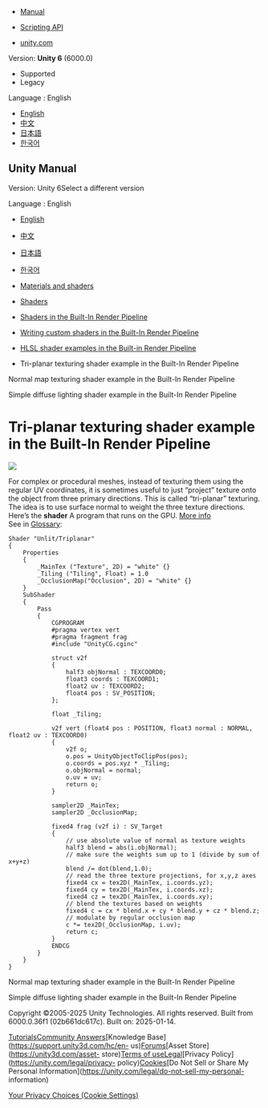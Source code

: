[](https://docs.unity3d.com)

  * [Manual](../Manual/index.html)
  * [Scripting API](../ScriptReference/index.html)

  * [unity.com](https://unity.com/)

Version: **Unity 6** (6000.0)

  * Supported
  * Legacy

Language : English

  * [English](/Manual/built-in-shader-examples-tri-planar-texturing.html)
  * [中文](/cn/current/Manual/built-in-shader-examples-tri-planar-texturing.html)
  * [日本語](/ja/current/Manual/built-in-shader-examples-tri-planar-texturing.html)
  * [한국어](/kr/current/Manual/built-in-shader-examples-tri-planar-texturing.html)

[](https://docs.unity3d.com)

## Unity Manual

Version: Unity 6Select a different version

Language : English

  * [English](/Manual/built-in-shader-examples-tri-planar-texturing.html)
  * [中文](/cn/current/Manual/built-in-shader-examples-tri-planar-texturing.html)
  * [日本語](/ja/current/Manual/built-in-shader-examples-tri-planar-texturing.html)
  * [한국어](/kr/current/Manual/built-in-shader-examples-tri-planar-texturing.html)

  * [Materials and shaders](materials-and-shaders.html)
  * [Shaders](Shaders.html)
  * [Shaders in the Built-In Render Pipeline](shader-built-in-birp-landing.html)
  * [Writing custom shaders in the Built-In Render Pipeline](writing-shaders-birp.html)
  * [HLSL shader examples in the Built-in Render Pipeline](built-in-shader-examples.html)
  * Tri-planar texturing shader example in the Built-In Render Pipeline

[](built-in-shader-examples-environment-reflections.html)

Normal map texturing shader example in the Built-In Render Pipeline

[](built-in-shader-examples-simple-diffuse-lighting.html)

Simple diffuse lighting shader example in the Built-In Render Pipeline

# Tri-planar texturing shader example in the Built-In Render Pipeline

![](../uploads/SL/ExampleTriPlanar.png)

For complex or procedural meshes, instead of texturing them using the regular
UV coordinates, it is sometimes useful to just “project” texture onto the
object from three primary directions. This is called “tri-planar” texturing.
The idea is to use surface normal to weight the three texture directions.
Here’s the **shader** A program that runs on the GPU. [More
info](Shaders.html)  
See in [Glossary](Glossary.html#Shader):

    
    
    Shader "Unlit/Triplanar"
    {
        Properties
        {
            _MainTex ("Texture", 2D) = "white" {}
            _Tiling ("Tiling", Float) = 1.0
            _OcclusionMap("Occlusion", 2D) = "white" {}
        }
        SubShader
        {
            Pass
            {
                CGPROGRAM
                #pragma vertex vert
                #pragma fragment frag
                #include "UnityCG.cginc"
    
                struct v2f
                {
                    half3 objNormal : TEXCOORD0;
                    float3 coords : TEXCOORD1;
                    float2 uv : TEXCOORD2;
                    float4 pos : SV_POSITION;
                };
    
                float _Tiling;
    
                v2f vert (float4 pos : POSITION, float3 normal : NORMAL, float2 uv : TEXCOORD0)
                {
                    v2f o;
                    o.pos = UnityObjectToClipPos(pos);
                    o.coords = pos.xyz * _Tiling;
                    o.objNormal = normal;
                    o.uv = uv;
                    return o;
                }
    
                sampler2D _MainTex;
                sampler2D _OcclusionMap;
                
                fixed4 frag (v2f i) : SV_Target
                {
                    // use absolute value of normal as texture weights
                    half3 blend = abs(i.objNormal);
                    // make sure the weights sum up to 1 (divide by sum of x+y+z)
                    blend /= dot(blend,1.0);
                    // read the three texture projections, for x,y,z axes
                    fixed4 cx = tex2D(_MainTex, i.coords.yz);
                    fixed4 cy = tex2D(_MainTex, i.coords.xz);
                    fixed4 cz = tex2D(_MainTex, i.coords.xy);
                    // blend the textures based on weights
                    fixed4 c = cx * blend.x + cy * blend.y + cz * blend.z;
                    // modulate by regular occlusion map
                    c *= tex2D(_OcclusionMap, i.uv);
                    return c;
                }
                ENDCG
            }
        }
    }
    

[](built-in-shader-examples-environment-reflections.html)

Normal map texturing shader example in the Built-In Render Pipeline

[](built-in-shader-examples-simple-diffuse-lighting.html)

Simple diffuse lighting shader example in the Built-In Render Pipeline

Copyright ©2005-2025 Unity Technologies. All rights reserved. Built from
6000.0.36f1 (02b661dc617c). Built on: 2025-01-14.

[Tutorials](https://learn.unity.com/)[Community
Answers](https://answers.unity3d.com)[Knowledge
Base](https://support.unity3d.com/hc/en-
us)[Forums](https://forum.unity3d.com)[Asset Store](https://unity3d.com/asset-
store)[Terms of
use](https://docs.unity3d.com/Manual/TermsOfUse.html)[Legal](https://unity.com/legal)[Privacy
Policy](https://unity.com/legal/privacy-
policy)[Cookies](https://unity.com/legal/cookie-policy)[Do Not Sell or Share
My Personal Information](https://unity.com/legal/do-not-sell-my-personal-
information)

[Your Privacy Choices (Cookie Settings)](javascript:void\(0\);)

